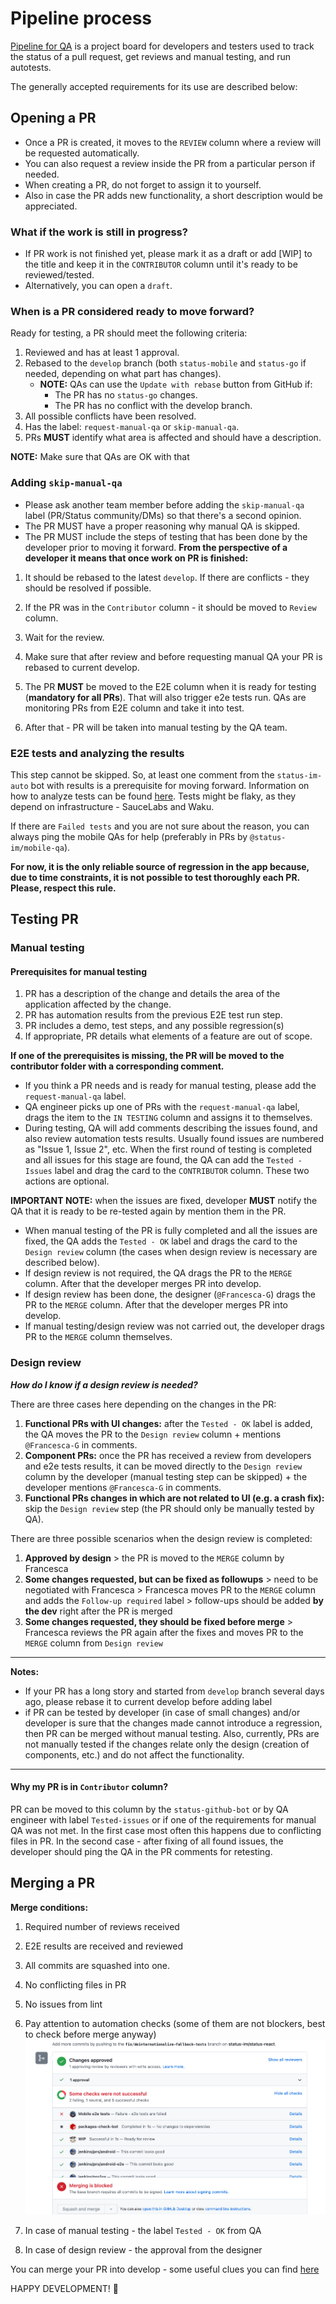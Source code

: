 # Pipeline process

[Pipeline for QA](https://github.com/status-im/status-mobile/projects/7) is a project board for developers and testers used to track the status of a pull request, get reviews and manual testing, and run autotests.

The generally accepted requirements for its use are described below:

## Opening a PR
- Once a PR is created, it moves to the ```REVIEW``` column where a review will be requested automatically.
- You can also request a review inside the PR from a particular person if needed.
- When creating a PR, do not forget to assign it to yourself.
- Also in case the PR adds new functionality, a short description would be appreciated.

### What if the work is still in progress?

- If PR work is not finished yet, please mark it as a draft or add [WIP] to the title and keep it in the `CONTRIBUTOR` column until it's ready to be reviewed/tested.
- Alternatively, you can open a `draft`.

### When is a PR considered ready to move forward?

Ready for testing, a PR should meet the following criteria:

1. Reviewed and has at least 1 approval.
2. Rebased to the `develop` branch (both `status-mobile` and `status-go` if needed, depending on what part has changes).
   - **NOTE:** QAs can use the `Update with rebase` button from GitHub if:
        - The PR has no `status-go` changes.
        - The PR has no conflict with the develop branch.
3. All possible conflicts have been resolved.
4. Has the label: `request-manual-qa` or `skip-manual-qa`.
5. PRs **MUST** identify what area is affected and should have a description.

**NOTE:** Make sure that QAs are OK with that

### Adding `skip-manual-qa`

- Please ask another team member before adding the `skip-manual-qa` label (PR/Status community/DMs) so that there's a second opinion.
- The PR MUST have a proper reasoning why manual QA is skipped.
- The PR MUST include the steps of testing that has been done by the developer prior to moving it forward.
**From the perspective of a developer it means that once work on PR is finished:**

1. It should be rebased to the latest `develop`. If there are conflicts - they should be resolved if possible.
2. If the PR was in the `Contributor` column - it should be moved to `Review` column.
3. Wait for the review.
4. Make sure that after review and before requesting manual QA your PR is rebased to current develop.
5. The PR **MUST** be moved to the E2E column when it is ready for testing (**mandatory for all PRs**).
That will also trigger e2e tests run. QAs are monitoring PRs from E2E column and take it into test. 

6. After that - PR will be taken into manual testing by the QA team.

### E2E tests and analyzing the results

This step cannot be skipped. So, at least one comment from the `status-im-auto` bot with results is a prerequisite for moving forward.
Information on how to analyze tests can be found [here](https://github.com/status-im/status-mobile/blob/develop/doc/how-to-launch-e2e.md).
Tests might be flaky, as they depend on infrastructure - SauceLabs and Waku.

If there are `Failed tests` and you are not sure about the reason, you can always ping the mobile QAs for help (preferably in PRs by `@status-im/mobile-qa`).

**For now, it is the only reliable source of regression in the app because, due to time constraints, it is not possible to test thoroughly each PR.
Please, respect this rule.**

## Testing PR

### Manual testing

#### Prerequisites for manual testing
1. PR has a description of the change and details the area of the application affected by the change.
2. PR has automation results from the previous E2E test run step.
3. PR includes a demo, test steps, and any possible regression(s)
4. If appropriate, PR details what elements of a feature are out of scope.

**If one of the prerequisites is missing, the PR will be moved to the contributor folder with a corresponding comment.**

- If you think a PR needs and is ready for manual testing, please add the `request-manual-qa` label.
- QA engineer picks up one of PRs with the ```request-manual-qa``` label, drags the item to the ```IN TESTING``` column and assigns it to themselves.
- During testing, QA will add comments describing the issues found, and also review automation tests results.
Usually found issues are numbered as "Issue 1, Issue 2", etc.
When the first round of testing is completed and all issues for this stage are found, the QA can add the ```Tested - Issues``` label and drag the card to the ```CONTRIBUTOR``` column. These two actions are optional. 

**IMPORTANT NOTE:** when the issues are fixed, developer **MUST** notify the QA that it is ready to be re-tested again by mention them in the PR.

- When manual testing of the PR is fully completed and all the issues are fixed, the QA adds the ```Tested - OK``` label and drags the card to the ```Design review``` column (the cases when design review is necessary are described below).
- If design review is not required, the QA drags the PR to the ```MERGE``` column. After that the developer merges PR into develop.
- If design review has been done, the designer (```@Francesca-G```) drags the PR to the ```MERGE``` column.
After that the developer merges PR into develop.
- If manual testing/design review was not carried out, the developer drags PR to the ```MERGE``` column themselves.

### Design review
_**How do I know if a design review is needed?**_

There are three cases here depending on the changes in the PR:
1. **Functional PRs with UI changes:** after the ```Tested - OK``` label is added, the QA moves the PR to the ```Design review``` column + mentions ```@Francesca-G``` in comments. 
2. **Component PRs:** once the PR has received a review from developers and e2e tests results, it can be moved directly to the ```Design review``` column by the developer (manual testing step can be skipped) + the developer mentions ```@Francesca-G``` in comments.
3. **Functional PRs changes in which are not related to UI (e.g. a crash fix):** skip the ```Design review``` step (the PR should only be manually tested by QA).

There are three possible scenarios when the design review is completed:
1. **Approved by design**  > the PR is moved to the ```MERGE``` column by Francesca
2. **Some changes requested, but can be fixed as followups** > need to be negotiated with Francesca  > Francesca moves PR to the ```MERGE``` column and adds the ```Follow-up required``` label >  follow-ups should be added **by the dev** right after the PR is merged
3. **Some changes requested, they should be fixed before merge** > Francesca reviews the PR again after the fixes and moves PR to the ```MERGE``` column from ```Design review```

---
**Notes:**
- If your PR has a long story and started from `develop` branch several days ago, please rebase it to current develop before adding label
- if PR can be tested by developer (in case of small changes) and/or developer is sure that the changes made cannot introduce a regression, then PR can be merged without manual testing. Also, currently, PRs are not manually tested if the changes relate only the design (creation of components, etc.) and do not affect the functionality.
---        

#### Why my PR is in `Contributor` column?
PR can be moved to this column by the ```status-github-bot``` or by QA engineer with label `Tested-issues` or if one of the requirements for manual QA was not met.
In the first case most often this happens due to conflicting files in PR.
In the second case - after fixing of all found issues, the developer should ping the QA in the PR comments for retesting.

## Merging a PR
**Merge conditions:**
1. Required number of reviews received
2. E2E results are received and reviewed
3. All commits are squashed into one.
4. No conflicting files in PR
5. No issues from lint
6. Pay attention to automation checks (some of them are not blockers, best to check before merge anyway)
![](images/pipeline-process/automation-checks.png)


6. In case of manual testing - the label ```Tested - OK``` from QA
7. In case of design review - the approval from the designer

You can merge your PR into develop - some useful clues you can find [here](https://notes.status.im/setup-e2e#3-Merging-PR) 

HAPPY DEVELOPMENT! :tada: 
